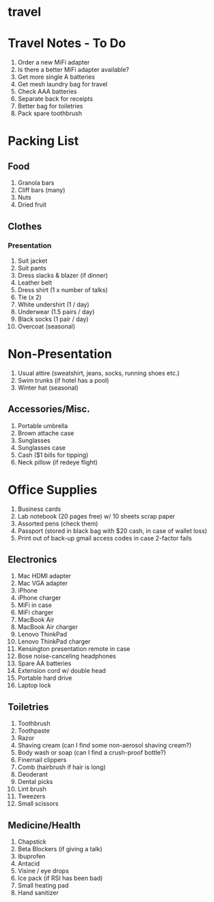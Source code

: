 travel
======

# Travel Notes - To Do 

1. Order a new MiFi adapter 
1. Is there a better MiFi adapter available? 
1. Get more single A batteries 
1. Get mesh laundry bag for travel 
1. Check AAA batteries 
1. Separate back for receipts 
1. Better bag for toiletries 
1. Pack spare toothbrush 

# Packing List

## Food
1. Granola bars 
1. Cliff bars (many) 
1. Nuts 
1. Dried fruit 

## Clothes 

### Presentation 
 1. Suit jacket
 1. Suit pants
 1. Dress slacks & blazer (if dinner)  
 1. Leather belt 
 1. Dress shirt (1 x number of talks) 
 1. Tie (x 2)  
 1. White undershirt (1 / day) 
 1. Underwear (1.5 pairs / day) 
 1. Black socks (1 pair / day) 
 1. Overcoat (seasonal) 

# Non-Presentation 
 1. Usual attire (sweatshirt, jeans, socks, running shoes etc.)  
 1. Swim trunks (if hotel has a pool) 
 1. Winter hat (seasonal) 
 
##  Accessories/Misc.
 1. Portable umbrella 
 1. Brown attache case 
 1. Sunglasses 
 1. Sunglasses case 
 1. Cash ($1 bills for tipping) 
 1. Neck pillow (if redeye flight) 
 
# Office Supplies 
 1. Business cards 
 1. Lab notebook (20 pages free) w/ 10 sheets scrap paper 
 1. Assorted pens (check them) 
 1. Passport (stored in black bag with $20 cash, in case of wallet loss) 
 1. Print out of back-up gmail access codes in case 2-factor fails 
 
## Electronics 
 1. Mac HDMI adapter 
 1. Mac VGA adapter 
 1. iPhone 
 1. iPhone charger 
 1. MiFi in case 
 1. MiFi charger 
 1. MacBook Air 
 1. MacBook Air charger 
 1. Lenovo ThinkPad 
 1. Lenovo ThinkPad charger 
 1. Kensington presentation remote in case 
 1. Bose noise-canceling headphones 
 1. Spare AA batteries 
 1. Extension cord w/ double head 
 1. Portable hard drive 
 1. Laptop lock 
 
## Toiletries 
 1. Toothbrush
 1. Toothpaste
 1. Razor 
 1. Shaving cream (can I find some non-aerosol shaving cream?)
 1. Body wash or soap (can I find a crush-proof bottle?) 
 1. Finernail clippers  
 1. Comb (hairbrush if hair is long)  
 1. Deoderant 
 1. Dental picks 
 1. Lint brush 
 1. Tweezers 
 1. Small scissors 
 
## Medicine/Health
 1. Chapstick 
 1. Beta Blockers (if giving a talk) 
 1. Ibuprofen 
 1. Antacid 
 1. Visine / eye drops 
 1. Ice pack (if RSI has been bad) 
 1. Small heating pad
 1. Hand sanitizer 
 



